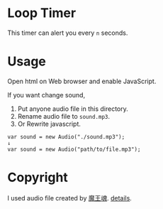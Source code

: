 # Loop Timer

This timer can alert you every `n` seconds.

# Usage
Open html on Web browser and enable JavaScript.

If you want change sound,

1. Put anyone audio file in this directory.
1. Rename audio file to `sound.mp3`.
1. Or Rewrite javascript.

```
var sound = new Audio("./sound.mp3");
↓
var sound = new Audio("path/to/file.mp3");
```

# Copyright
I used audio file created by [魔王魂](https://maoudamashii.jokersounds.com/).
[details](https://maoudamashii.jokersounds.com/archives/se_maoudamashii_chime09.html).
